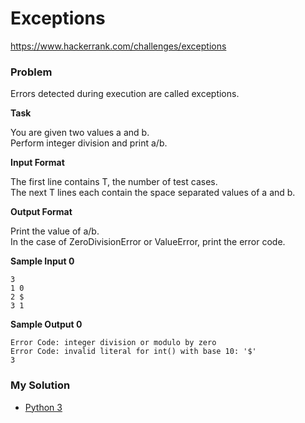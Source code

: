 # Exceptions

https://www.hackerrank.com/challenges/exceptions

### Problem

Errors detected during execution are called exceptions.

**Task**

You are given two values a and b.   
Perform integer division and print a/b.

**Input Format**

The first line contains T, the number of test cases.   
The next T lines each contain the space separated values of a and b.

**Output Format**

Print the value of a/b.   
In the case of ZeroDivisionError or ValueError, print the error code.

**Sample Input 0**

```
3
1 0
2 $
3 1
```

**Sample Output 0**

```
Error Code: integer division or modulo by zero
Error Code: invalid literal for int() with base 10: '$'
3
```

### My Solution


- [Python 3](python3.py)